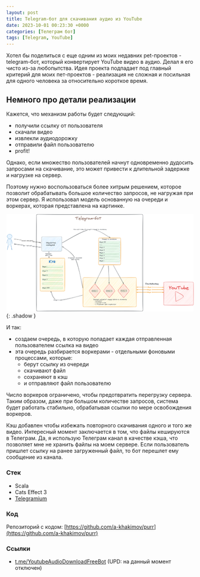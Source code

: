 ```yaml
---
layout: post
title: Telegram-бот для скачивания аудио из YouTube
date: 2023-10-01 00:23:30 +0000
categories: [Телеграм бот]
tags: [Telegram, YouTube]
---
```


Хотел бы поделиться с еще одним из моих недавних pet-проектов - telegram-бот, который конвертирует YouTube видео в аудио. Делал я его чисто из-за любопытства. Идея проекта подпадает под главный критерий для моих пет-проектов - реализация не сложная и посильная для одного человека за относительно короткое время.

## Немного про детали реализации

Кажется, что механизм работы будет следующий:
- получили ссылку от пользователя
- скачали видео
- извлекли аудиодорожку
- отправили файл пользователю
- profit! 

Однако, если множество пользователей начнут одновременно дудосить запросами на скачивание, это может привести к длительной задержке и нагрузке на сервер.

Поэтому нужно воспользоваться более хитрым решением, которое позволит обрабатывать большое количество запросов, не нагружая при этом сервер. Я использовал модель основанную на очереди и воркерах, которая представлена на картинке.

![](assets/img/projects/youtube-audio-downloader/scheme.png){: .shadow }

И так:
- создаем очередь, в которую попадает каждая отправленная пользователем ссылка на видео
- эта очередь разбирается воркерами - отдельными фоновыми процессами, которые:
    - берут ссылку из очереди
    - скачивают файл
    - сохраняют в кэш
    - и отправляют файл пользователю

Число воркеров ограничено, чтобы предотвратить перегрузку сервера. Таким образом, даже при большом количестве запросов, система будет работать стабильно, обрабатывая ссылки по мере освобождения воркеров.

Кэш добавлен чтобы избежать повторного скачивания одного и того же видео. Интересный момент заключается в том, что файлы кешируются в Телеграм. Да, я использую Телеграм канал в качестве кэша, что позволяет мне не хранить файлы на моем сервере. Если пользователь пришлет ссылку на ранее загруженный файл, то бот перешлет ему сообщение из канала.

### Стек

- Scala
- Cats Effect 3
- [Telegramium](https://github.com/apimorphism/telegramium)

### Код

Репозиторий с кодом: [https://github.com/a-khakimov/purr](https://github.com/a-khakimov/purr)

### Ссылки

- [t.me/YoutubeAudioDownloadFreeBot](https://t.me/YoutubeAudioDownloadFreeBot) (UPD: на данный момент отключен)

